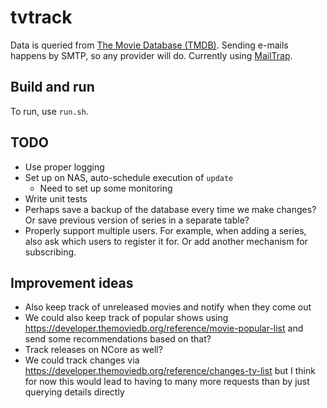 # tvtrack

Data is queried from [The Movie Database (TMDB)](https://www.themoviedb.org/).
Sending e-mails happens by SMTP, so any provider will do. Currently using [MailTrap](https://mailtrap.io/).

## Build and run

To run, use `run.sh`.

## TODO

- Use proper logging
- Set up on NAS, auto-schedule execution of `update`
    - Need to set up some monitoring
- Write unit tests
- Perhaps save a backup of the database every time we make changes? Or save previous version of series in a separate table?
- Properly support multiple users. For example, when adding a series, also ask which users to register it for. Or add another mechanism for subscribing.

## Improvement ideas

- Also keep track of unreleased movies and notify when they come out
- We could also keep track of popular shows using https://developer.themoviedb.org/reference/movie-popular-list and send some recommendations based on that?
- Track releases on NCore as well?
- We could track changes via https://developer.themoviedb.org/reference/changes-tv-list but I think for now this would lead to having to many more requests than by just querying details directly

